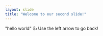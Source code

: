 ```yaml
---
layout: slide
title: "Welcome to our second slide!"
---
```

"hello world" 👍
Use the left arrow to go back!
